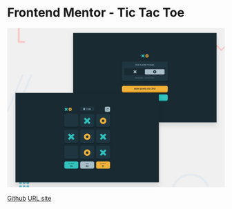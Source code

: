 # Frontend Mentor - Tic Tac Toe

![Design preview for the Tic Tac Toe coding challenge](./preview.jpg)

[Github](https://github.com/barriedirk/frontend-mentor-exercise-21-tic-tac-toe-game)
[URL site](https://barriedirk.github.io/frontend-mentor-exercise-21-tic-tac-toe-game)
